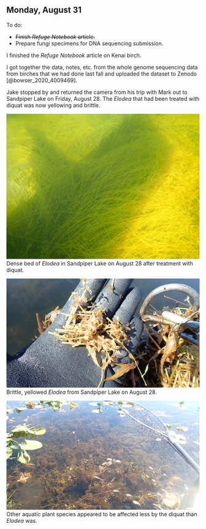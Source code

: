 
## Monday, August 31

To do:

* ~~Finish *Refuge Notebook* article.~~
* Prepare fungi specimens for DNA sequencing submission.

I finished the *Refuge Notebook* article on Kenai birch.

I got together the data, notes, etc. from the whole genome sequencing data from birches that we had done last fall and uploaded the dataset to Zenodo [@bowser_2020_4009469].

Jake stopped by and returned the camera from his trip with Mark out to Sandpiper Lake on Friday, August 28. The *Elodea* that had been treated with diquat was now yellowing and brittle.

![Dense bed of *Elodea* in Sandpiper Lake on August 28 after treatment with diquat.](2020-08-28_Sandpiper_Lake_elodea_in_water.jpg)\
Dense bed of *Elodea* in Sandpiper Lake on August 28 after treatment with diquat.

![Brittle, yellowed *Elodea* from Sandpiper Lake on August 28.](2020-08-28_Sandpiper_Lake_elodea.jpg)\
Brittle, yellowed *Elodea* from Sandpiper Lake on August 28.

![Other aquatic plant species appeared to be affected less by the diquat than *Elodea* was.](2020-08-28_Sandpiper_Lake_vegetation.jpg)\
Other aquatic plant species appeared to be affected less by the diquat than *Elodea* was.
